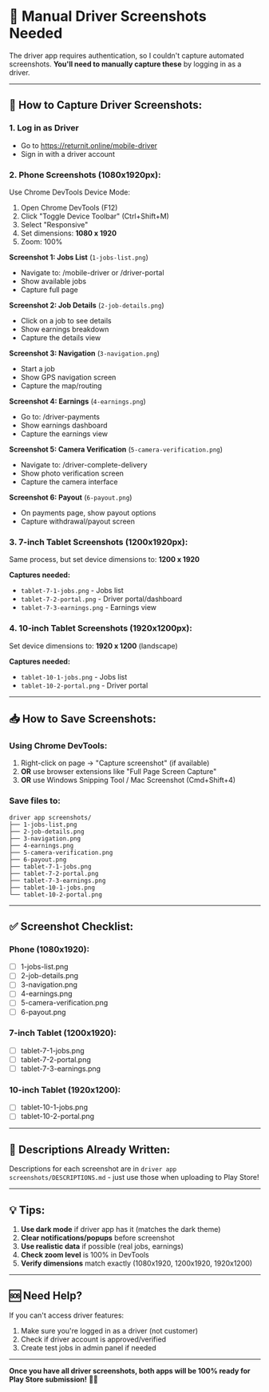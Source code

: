 # 📸 Manual Driver Screenshots Needed

The driver app requires authentication, so I couldn't capture automated screenshots. **You'll need to manually capture these** by logging in as a driver.

---

## 🚗 **How to Capture Driver Screenshots:**

### **1. Log in as Driver**
- Go to https://returnit.online/mobile-driver
- Sign in with a driver account

### **2. Phone Screenshots (1080x1920px):**

Use Chrome DevTools Device Mode:
1. Open Chrome DevTools (F12)
2. Click "Toggle Device Toolbar" (Ctrl+Shift+M)
3. Select "Responsive" 
4. Set dimensions: **1080 x 1920**
5. Zoom: 100%

**Screenshot 1: Jobs List** (`1-jobs-list.png`)
- Navigate to: /mobile-driver or /driver-portal
- Show available jobs
- Capture full page

**Screenshot 2: Job Details** (`2-job-details.png`)
- Click on a job to see details
- Show earnings breakdown
- Capture the details view

**Screenshot 3: Navigation** (`3-navigation.png`)
- Start a job
- Show GPS navigation screen
- Capture the map/routing

**Screenshot 4: Earnings** (`4-earnings.png`)
- Go to: /driver-payments
- Show earnings dashboard
- Capture the earnings view

**Screenshot 5: Camera Verification** (`5-camera-verification.png`)
- Navigate to: /driver-complete-delivery
- Show photo verification screen
- Capture the camera interface

**Screenshot 6: Payout** (`6-payout.png`)
- On payments page, show payout options
- Capture withdrawal/payout screen

### **3. 7-inch Tablet Screenshots (1200x1920px):**

Same process, but set device dimensions to: **1200 x 1920**

**Captures needed:**
- `tablet-7-1-jobs.png` - Jobs list
- `tablet-7-2-portal.png` - Driver portal/dashboard
- `tablet-7-3-earnings.png` - Earnings view

### **4. 10-inch Tablet Screenshots (1920x1200px):**

Set device dimensions to: **1920 x 1200** (landscape)

**Captures needed:**
- `tablet-10-1-jobs.png` - Jobs list
- `tablet-10-2-portal.png` - Driver portal

---

## 📥 **How to Save Screenshots:**

### Using Chrome DevTools:
1. Right-click on page → "Capture screenshot" (if available)
2. **OR** use browser extensions like "Full Page Screen Capture"
3. **OR** use Windows Snipping Tool / Mac Screenshot (Cmd+Shift+4)

### Save files to:
```
driver app screenshots/
├── 1-jobs-list.png
├── 2-job-details.png
├── 3-navigation.png
├── 4-earnings.png
├── 5-camera-verification.png
├── 6-payout.png
├── tablet-7-1-jobs.png
├── tablet-7-2-portal.png
├── tablet-7-3-earnings.png
├── tablet-10-1-jobs.png
└── tablet-10-2-portal.png
```

---

## ✅ **Screenshot Checklist:**

### Phone (1080x1920):
- [ ] 1-jobs-list.png
- [ ] 2-job-details.png
- [ ] 3-navigation.png
- [ ] 4-earnings.png
- [ ] 5-camera-verification.png
- [ ] 6-payout.png

### 7-inch Tablet (1200x1920):
- [ ] tablet-7-1-jobs.png
- [ ] tablet-7-2-portal.png
- [ ] tablet-7-3-earnings.png

### 10-inch Tablet (1920x1200):
- [ ] tablet-10-1-jobs.png
- [ ] tablet-10-2-portal.png

---

## 📝 **Descriptions Already Written:**

Descriptions for each screenshot are in `driver app screenshots/DESCRIPTIONS.md` - just use those when uploading to Play Store!

---

## 💡 **Tips:**

1. **Use dark mode** if driver app has it (matches the dark theme)
2. **Clear notifications/popups** before screenshot
3. **Use realistic data** if possible (real jobs, earnings)
4. **Check zoom level** is 100% in DevTools
5. **Verify dimensions** match exactly (1080x1920, 1200x1920, 1920x1200)

---

## 🆘 **Need Help?**

If you can't access driver features:
1. Make sure you're logged in as a driver (not customer)
2. Check if driver account is approved/verified
3. Create test jobs in admin panel if needed

---

**Once you have all driver screenshots, both apps will be 100% ready for Play Store submission!** 📱✨
